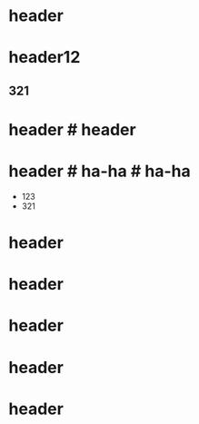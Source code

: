 # header
# header12 
## 321
# header # header
# header # ha-ha # ha-ha

* 123
* 321

# header
# header
# header
# header
# header
